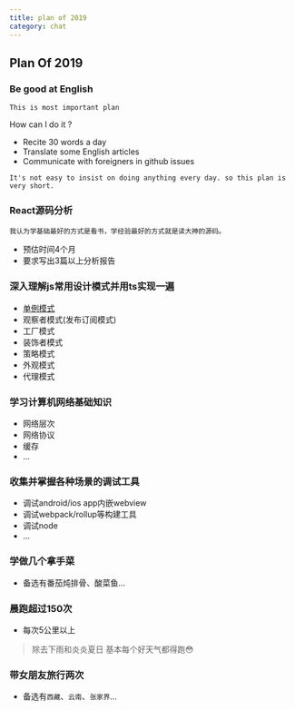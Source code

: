 ```yaml
---
title: plan of 2019
category: chat
---
```


## Plan Of 2019

### Be good at English

`This is most important plan`

How can I do it ? 

- Recite 30 words a day
- Translate some English articles
- Communicate with foreigners in github issues

`It's not easy to insist on doing anything every day. so this plan is very short.`

<yearProcess-en></yearProcess-en>

### React源码分析

`我认为学基础最好的方式是看书，学经验最好的方式就是读大神的源码。`

- 预估时间4个月
- 要求写出3篇以上分析报告

### 深入理解js常用设计模式并用ts实现一遍

- [单例模式](/blog/20190124_jsPatterns_single.html)
- 观察者模式(发布订阅模式)
- 工厂模式
- 装饰者模式
- 策略模式
- 外观模式
- 代理模式

### 学习计算机网络基础知识

- 网络层次
- 网络协议
- 缓存
- ...

### 收集并掌握各种场景的调试工具

- 调试android/ios app内嵌webview
- 调试webpack/rollup等构建工具
- 调试node
- ...

### 学做几个拿手菜

- 备选有番茄炖排骨、酸菜鱼...

### 晨跑超过150次

- 每次5公里以上
> 除去下雨和炎炎夏日 基本每个好天气都得跑😳

<yearProcess-sport></yearProcess-sport>

### 带女朋友旅行两次

- 备选有`西藏`、`云南`、`张家界`...